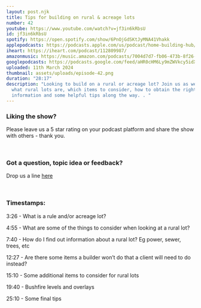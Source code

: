 ```yaml
---
layout: post.njk
title: Tips for building on rural & acreage lots
number: 42
youtube: https://www.youtube.com/watch?v=jf3in6kRbsU
id: jf3in6kRbsU
spotify: https://open.spotify.com/show/6PnOjGdSKtJyMNA41Vhakk
applepodcasts: https://podcasts.apple.com/us/podcast/home-building-hub/id1681936589
iheart: https://iheart.com/podcast/112809987/
amazonmusic: https://music.amazon.com/podcasts/7004d7d7-fb06-473b-8f26-8ce9992cac11
googlepodcasts: https://podcasts.google.com/feed/aHR0cHM6Ly9mZWVkcy5idXp6c3Byb3V0LmNvbS8yMTM5MTU1LnJzcw==
uploaded: 11th March 2024
thumbnail: assets/uploads/episode-42.png
duration: "28:17"
description: "Looking to build on a rural or acreage lot? Join us as we explain
  what rural lots are, which items to consider, how to obtain the right
  information and some helpful tips along the way. . "
---
```

### Liking the show?

Please leave us a 5 star rating on your podcast platform and share the show with others - thank you.

<br>

### Got a question, topic idea or feedback?

Drop us a line <a href="/contact" id="contact-us" target="_blank">here</a>

<br>

### Timestamps:

3:26 - What is a rule and/or acreage lot?

4:55 - What are some of the things to consider when looking at a rural lot? 

7:40 - How do I find out information about a rural lot? Eg power, sewer, trees, etc 

12:27 - Are there some items a builder won’t do that a client will need to do instead? 

15:10 - Some additional items to consider for rural lots 

19:40 - Bushfire levels and overlays

25:10 - Some final tips